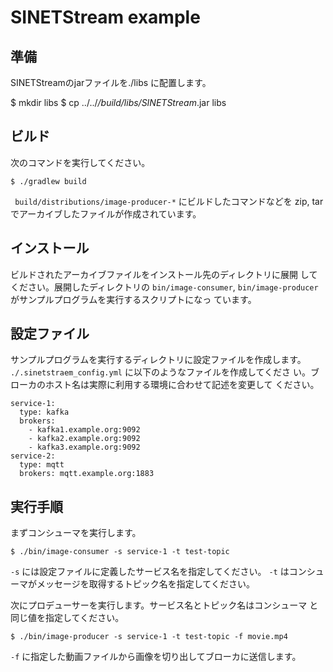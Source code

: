 <!--
Copyright (C) 2019 National Institute of Informatics

Licensed to the Apache Software Foundation (ASF) under one
or more contributor license agreements.  See the NOTICE file
distributed with this work for additional information
regarding copyright ownership.  The ASF licenses this file
to you under the Apache License, Version 2.0 (the
"License"); you may not use this file except in compliance
with the License.  You may obtain a copy of the License at

  http://www.apache.org/licenses/LICENSE-2.0

Unless required by applicable law or agreed to in writing,
software distributed under the License is distributed on an
"AS IS" BASIS, WITHOUT WARRANTIES OR CONDITIONS OF ANY
KIND, either express or implied.  See the License for the
specific language governing permissions and limitations
under the License.
-->

# SINETStream example

## 準備

SINETStreamのjarファイルを./libs に配置します。

$ mkdir libs
$ cp ../../*/build/libs/SINETStream*.jar libs

## ビルド

次のコマンドを実行してください。

```
$ ./gradlew build
```

` build/distributions/image-producer-*` にビルドしたコマンドなどを
zip, tar でアーカイブしたファイルが作成されています。


## インストール

ビルドされたアーカイブファイルをインストール先のディレクトリに展開
してください。展開したディレクトリの `bin/image-consumer`,
`bin/image-producer` がサンプルプログラムを実行するスクリプトになっ
ています。

## 設定ファイル

サンプルプログラムを実行するディレクトリに設定ファイルを作成します。
`./.sinetstraem_config.yml` に以下のようなファイルを作成してくださ
い。ブローカのホスト名は実際に利用する環境に合わせて記述を変更して
ください。

```
service-1:
  type: kafka
  brokers:
    - kafka1.example.org:9092
    - kafka2.example.org:9092
    - kafka3.example.org:9092
service-2:
  type: mqtt
  brokers: mqtt.example.org:1883
```

## 実行手順

まずコンシューマを実行します。

```
$ ./bin/image-consumer -s service-1 -t test-topic
```

`-s` には設定ファイルに定義したサービス名を指定してください。
`-t` はコンシューマがメッセージを取得するトピック名を指定してください。

次にプロデューサーを実行します。サービス名とトピック名はコンシューマ
と同じ値を指定してください。

```
$ ./bin/image-producer -s service-1 -t test-topic -f movie.mp4
```

`-f` に指定した動画ファイルから画像を切り出してブローカに送信します。
